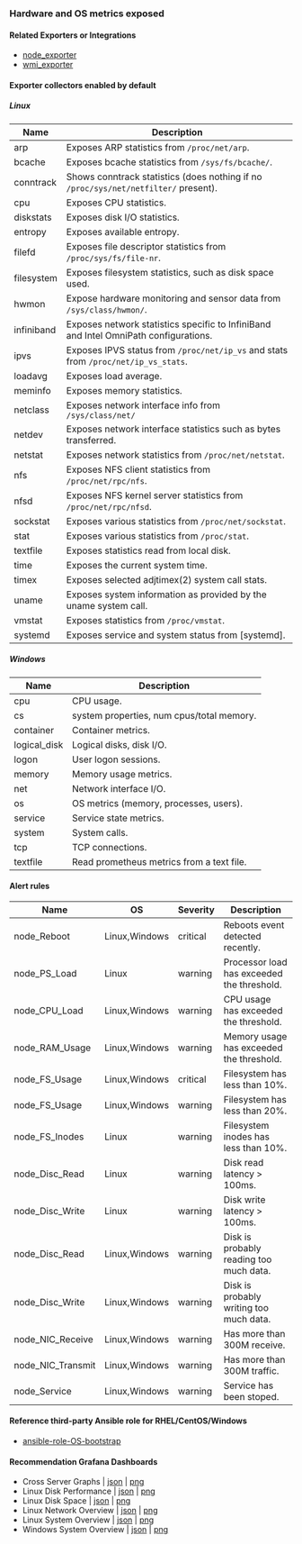 ### Hardware and OS metrics exposed

#### Related Exporters or Integrations
- [node_exporter](https://github.com/prometheus/node_exporter)
- [wmi_exporter](https://github.com/martinlindhe/wmi_exporter)

#### Exporter collectors enabled by default

##### Linux
Name     | Description 
---------|-------------
arp | Exposes ARP statistics from `/proc/net/arp`.
bcache | Exposes bcache statistics from `/sys/fs/bcache/`.
conntrack | Shows conntrack statistics (does nothing if no `/proc/sys/net/netfilter/` present).
cpu | Exposes CPU statistics.
diskstats | Exposes disk I/O statistics.
entropy | Exposes available entropy.
filefd | Exposes file descriptor statistics from `/proc/sys/fs/file-nr`.
filesystem | Exposes filesystem statistics, such as disk space used.
hwmon | Expose hardware monitoring and sensor data from `/sys/class/hwmon/`.
infiniband | Exposes network statistics specific to InfiniBand and Intel OmniPath configurations.
ipvs | Exposes IPVS status from `/proc/net/ip_vs` and stats from `/proc/net/ip_vs_stats`.
loadavg | Exposes load average.
meminfo | Exposes memory statistics.
netclass | Exposes network interface info from `/sys/class/net/`
netdev | Exposes network interface statistics such as bytes transferred.
netstat | Exposes network statistics from `/proc/net/netstat`.
nfs | Exposes NFS client statistics from `/proc/net/rpc/nfs`.
nfsd | Exposes NFS kernel server statistics from `/proc/net/rpc/nfsd`.
sockstat | Exposes various statistics from `/proc/net/sockstat`.
stat | Exposes various statistics from `/proc/stat`.
textfile | Exposes statistics read from local disk.
time | Exposes the current system time.
timex | Exposes selected adjtimex(2) system call stats.
uname | Exposes system information as provided by the uname system call.
vmstat | Exposes statistics from `/proc/vmstat`.
systemd | Exposes service and system status from [systemd].

##### Windows
Name     | Description 
---------|-------------
cpu | CPU usage.
cs | system properties, num cpus/total memory.
container | Container metrics.
logical_disk | Logical disks, disk I/O.
logon | User logon sessions.
memory | Memory usage metrics.
net | Network interface I/O.
os | OS metrics (memory, processes, users).
service | Service state metrics.
system | System calls.
tcp | TCP connections.
textfile | Read prometheus metrics from a text file.

#### Alert rules
Name|OS|Severity|Description
-|-|-|-
node_Reboot|Linux,Windows|critical|Reboots event detected recently.
node_PS_Load|Linux|warning|Processor load has exceeded the threshold.
node_CPU_Load|Linux,Windows|warning|CPU usage has exceeded the threshold.
node_RAM_Usage|Linux,Windows|warning|Memory usage has exceeded the threshold.
node_FS_Usage|Linux,Windows|critical|Filesystem has less than 10%.
node_FS_Usage|Linux,Windows|warning|Filesystem has less than 20%.
node_FS_Inodes|Linux|warning|Filesystem inodes has less than 10%.
node_Disc_Read|Linux|warning|Disk read latency > 100ms.
node_Disc_Write|Linux|warning|Disk write latency > 100ms.
node_Disc_Read|Linux,Windows|warning|Disk is probably reading too much data.
node_Disc_Write|Linux,Windows|warning|Disk is probably writing too much data.
node_NIC_Receive|Linux,Windows|warning|Has more than 300M receive.
node_NIC_Transmit|Linux,Windows|warning|Has more than 300M traffic.
node_Service|Linux,Windows|warning|Service has been stoped.

#### Reference third-party Ansible role for RHEL/CentOS/Windows
- [ansible-role-OS-bootstrap](https://github.com/goldstrike77/ansible-role-OS-bootstrap)

#### Recommendation Grafana Dashboards
- Cross Server Graphs | [json](https://raw.githubusercontent.com/goldstrike77/ansible-role-linux-grafana/master/files/dashboards/Universal/Cross_Server_Graphs.json) | [png](https://raw.githubusercontent.com/goldstrike77/Screenshots/master/Grafana/Universal/Cross_Server_Graphs.png)
- Linux Disk Performance | [json](https://raw.githubusercontent.com/goldstrike77/ansible-role-linux-grafana/master/files/dashboards/OperatingSystem/Linux_Disk_Performance.json) | [png](https://raw.githubusercontent.com/goldstrike77/Screenshots/master/Grafana/OperatingSystem/Linux_Disk_Performance.png)
- Linux Disk Space | [json](https://raw.githubusercontent.com/goldstrike77/ansible-role-linux-grafana/master/files/dashboards/OperatingSystem/Linux_Disk_Space.json) | [png](https://raw.githubusercontent.com/goldstrike77/Screenshots/master/Grafana/OperatingSystem/Linux_Disk_Space.png)
- Linux Network Overview | [json](https://raw.githubusercontent.com/goldstrike77/ansible-role-linux-grafana/master/files/dashboards/OperatingSystem/Linux_Network_Overview.json) | [png](https://raw.githubusercontent.com/goldstrike77/Screenshots/master/Grafana/OperatingSystem/Linux_Network_Overview.png)
- Linux System Overview | [json](https://raw.githubusercontent.com/goldstrike77/ansible-role-linux-grafana/master/files/dashboards/OperatingSystem/Linux_System_Overview.json) | [png](https://raw.githubusercontent.com/goldstrike77/Screenshots/master/Grafana/OperatingSystem/Linux_System_Overview.png)
- Windows System Overview | [json](https://raw.githubusercontent.com/goldstrike77/ansible-role-linux-grafana/master/files/dashboards/OperatingSystem/Windows_System_Overview.json) | [png](https://raw.githubusercontent.com/goldstrike77/Screenshots/master/Grafana/OperatingSystem/Windows_System_Overview.png)